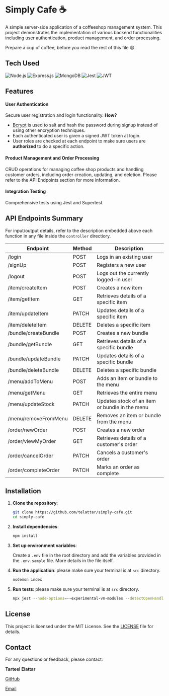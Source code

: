 # Simply Cafe ☕

A simple server-side application of a coffeeshop management system. This project demonstrates the implementation of various backend functionalities including user authentication, product management, and order processing.

Prepare a cup of coffee, before you read the rest of this file 😄.

## Tech Used
![Node.js](https://img.shields.io/badge/Node%20js-339933?style=for-the-badge&logo=nodedotjs&logoColor=white)
![Express.js](https://img.shields.io/badge/Express%20js-000000?style=for-the-badge&logo=express&logoColor=white)
![MongoDB](https://img.shields.io/badge/MongoDB-4EA94B?style=for-the-badge&logo=mongodb&logoColor=white)
![Jest](https://img.shields.io/badge/Jest-C21325?style=for-the-badge&logo=jest&logoColor=white)
![JWT](https://img.shields.io/badge/JWT-000000?style=for-the-badge&logo=JSON%20web%20tokens&logoColor=white)

## Features

#### User Authentication 
Secure user registration and login functionality. **How?**

- [Bcrypt](https://www.npmjs.com/package/bcrypt) is used to salt and hash the password during signup instead of using other encryption techniques.
- Each authenticated user is given a signed JWT token at login.
- User roles are checked at each endpoint to make sure users are **authorized** to do a specific action.

#### Product Management and Order Processing
CRUD operations for managing coffee shop products and handling customer orders, including order creation, updating, and deletion. Please refer to the API Endpoints section for more information.

#### Integration Testing
Comprehensive tests using Jest and Supertest. 

## API Endpoints Summary

For input/output details, refer to the description embedded above each function in any file inside the `controller` directiory.

| Endpoint                  | Method | Description                                    |
|---------------------------|--------|------------------------------------------------|
| /login                    | POST   | Logs in an existing user                       |
| /signUp                   | POST   | Registers a new user                           |
| /logout                   | POST   | Logs out the currently logged-in user          |
| /item/createItem          | POST   | Creates a new item                             |
| /item/getItem             | GET    | Retrieves details of a specific item           |
| /item/updateItem          | PATCH  | Updates details of a specific item             |
| /item/deleteItem          | DELETE | Deletes a specific item                        |
| /bundle/createBundle      | POST   | Creates a new bundle                           |
| /bundle/getBundle         | GET    | Retrieves details of a specific bundle         |
| /bundle/updateBundle      | PATCH  | Updates details of a specific bundle           |
| /bundle/deleteBundle      | DELETE | Deletes a specific bundle                      |
| /menu/addToMenu           | POST   | Adds an item or bundle to the menu             |
| /menu/getMenu             | GET    | Retrieves the entire menu                      |
| /menu/updateStock         | PATCH  | Updates stock of an item or bundle in the menu |
| /menu/removeFromMenu      | DELETE | Removes an item or bundle from the menu         |
| /order/newOrder           | POST   | Creates a new order                            |
| /order/viewMyOrder        | GET    | Retrieves details of a customer's order        |
| /order/cancelOrder        | PATCH  | Cancels a customer's order                     |
| /order/completeOrder      | PATCH  | Marks an order as complete                     |

## Installation

1. **Clone the repository**:
    ```bash
    git clone https://github.com/telattar/simply-cafe.git
    cd simply-cafe
    ```

2. **Install dependencies**:
    ```bash
    npm install
    ```

3. **Set up environment variables**:

    Create a `.env` file in the root directory and add the variables provided in the `.env.sample` file. More details in the file itself.


5. **Run the application**: please make sure your terminal is at `src` directory.
    ```bash
    nodemon index
    ```

6. **Run tests**: please make sure your terminal is at `src` directory. 
    ```bash
    npx jest --node-options=--experimental-vm-modules --detectOpenHandles --verbose src/tests/TESTFILENAME.js
    ```

## License

This project is licensed under the MIT License. See the [LICENSE](LICENSE) file for details.

## Contact

For any questions or feedback, please contact:

**Tarteel Elattar**

[GitHub](https://github.com/telattar)

[Email](mailto:tarteelafattahibrahim@gmail.com)
